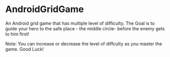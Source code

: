 AndroidGridGame
===============

An Android grid game that has multiple level of difficulty.
The Goal is to guide your hero to the safe place - the middle circle- before the enemy gets to him first!

Note: You can increase or decrease the level of diffculty as you master the game.
Good Luck!


